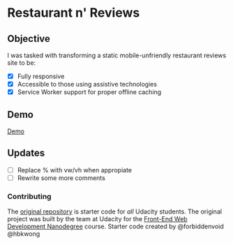 # Restaurant n' Reviews

## Objective

I was tasked with transforming a static mobile-unfriendly restaurant reviews site to be:

- [X] Fully responsive
- [X] Accessible to those using assistive technologies
- [X] Service Worker support for proper offline caching

## Demo

[Demo](https://www.samsonloftin.com/restaurants-n-reviews/)

## Updates

- [ ] Replace % with vw/vh when appropiate
- [ ] Rewrite some more comments

### Contributing

The [original repository](https://github.com/udacity/mws-restaurant-stage-1) is starter code for _all_ Udacity students. The original project was built by the team at Udacity for the [Front-End Web Development Nanodegree](https://www.udacity.com/course/front-end-web-developer-nanodegree--nd001) course. Starter code created by @forbiddenvoid @hbkwong
